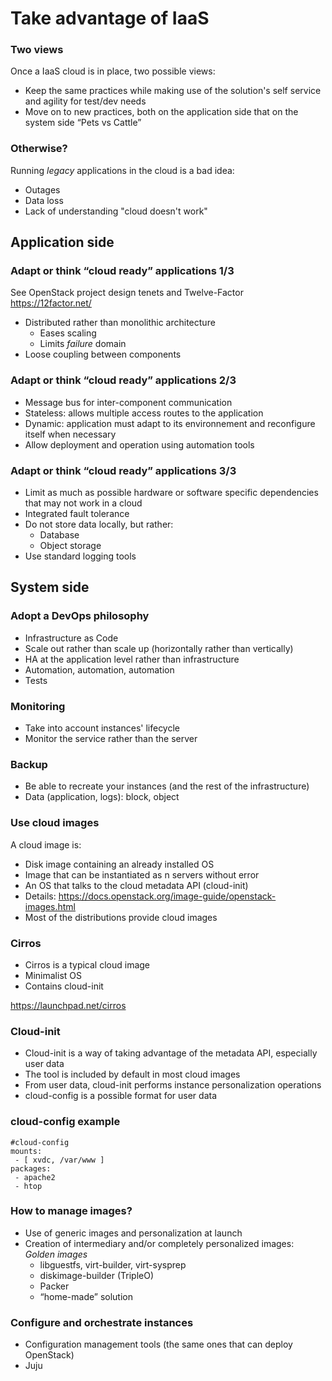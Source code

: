 # Take advantage of IaaS

### Two views

Once a IaaS cloud is in place, two possible views:

-   Keep the same practices while making use of the solution's self service and agility for test/dev needs
-   Move on to new practices, both on the application side that on the system side  “Pets vs Cattle”

### Otherwise?

Running *legacy* applications in the cloud is a bad idea:

-   Outages
-   Data loss
-   Lack of understanding "cloud doesn't work"

## Application side

### Adapt or think “cloud ready” applications 1/3

See OpenStack project design tenets and Twelve-Factor <https://12factor.net/>

-   Distributed rather than monolithic architecture
    -   Eases scaling
    -   Limits *failure* domain
-   Loose coupling between components

### Adapt or think “cloud ready” applications 2/3

-   Message bus for inter-component communication
-   Stateless: allows multiple access routes to the application
-   Dynamic: application must adapt to its environnement and reconfigure itself when necessary
-   Allow deployment and operation using automation tools

### Adapt or think “cloud ready” applications 3/3

-   Limit as much as possible hardware or software specific dependencies that may not work in a cloud
-   Integrated fault tolerance
-   Do not store data locally, but rather:
    -   Database
    -   Object storage
-   Use standard logging tools

## System side

### Adopt a DevOps philosophy

-   Infrastructure as Code
-   Scale out rather than scale up (horizontally rather than vertically)
-   HA at the application level rather than infrastructure
-   Automation, automation, automation
-   Tests

### Monitoring

-   Take into account instances' lifecycle
-   Monitor the service rather than the server

### Backup

-   Be able to recreate your instances (and the rest of the infrastructure)
-   Data (application, logs): block, object

### Use cloud images

A cloud image is:

-   Disk image containing an already installed OS
-   Image that can be instantiated as n servers without error
-   An OS that talks to the cloud metadata API (cloud-init)
-   Details: <https://docs.openstack.org/image-guide/openstack-images.html>
-   Most of the distributions provide cloud images

### Cirros

-   Cirros is a typical cloud image
-   Minimalist OS
-   Contains cloud-init

<https://launchpad.net/cirros>

### Cloud-init

-   Cloud-init is a way of taking advantage of the metadata API, especially user data
-   The tool is included by default in most cloud images
-   From user data, cloud-init performs instance personalization operations
-   cloud-config is a possible format for user data

### cloud-config example

    #cloud-config
    mounts:
     - [ xvdc, /var/www ]
    packages:
     - apache2
     - htop

### How to manage images?

-   Use of generic images and personalization at launch
-   Creation of intermediary and/or completely personalized images:
    *Golden images*
    -   libguestfs, virt-builder, virt-sysprep
    -   diskimage-builder (TripleO)
    -   Packer
    -   “home-made” solution

### Configure and orchestrate instances

-   Configuration management tools (the same ones that can deploy OpenStack)
-   Juju

